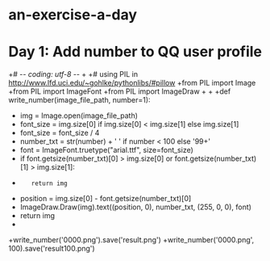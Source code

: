 # an-exercise-a-day

# Day 1: Add number to QQ user profile

 +# -*- coding: utf-8 -*-
 +
 +# using PIL in http://www.lfd.uci.edu/~gohlke/pythonlibs/#pillow
 +from PIL import Image
 +from PIL import ImageFont
 +from PIL import ImageDraw
 +
 +
 +def write_number(image_file_path, number=1):
 +    img = Image.open(image_file_path)
 +    font_size = img.size[0] if img.size[0] < img.size[1] else img.size[1]
 +    font_size = font_size / 4
 +    number_txt = str(number) + ' ' if number < 100 else '99+'
 +    font = ImageFont.truetype("arial.ttf", size=font_size)
 +    if font.getsize(number_txt)[0] > img.size[0] or font.getsize(number_txt)[1] > img.size[1]:
 +        return img
 +    position = img.size[0] - font.getsize(number_txt)[0]
 +    ImageDraw.Draw(img).text((position, 0), number_txt, (255, 0, 0), font)
 +    return img
 +
 +write_number('0000.png').save('result.png')
 +write_number('0000.png', 100).save('result100.png')
